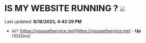 # IS MY WEBSITE RUNNING ? [![](https://img.shields.io/static/v1?label=Sponsor&message=%E2%9D%A4&logo=GitHub&color=%23fe8e86)](https://github.com/sponsors/<username>)

Last updated: **8/18/2023, 4:42:29 PM**

- `GET` [https://youssefservice.me](https://youssefservice.me) - **Up** (1032ms)
